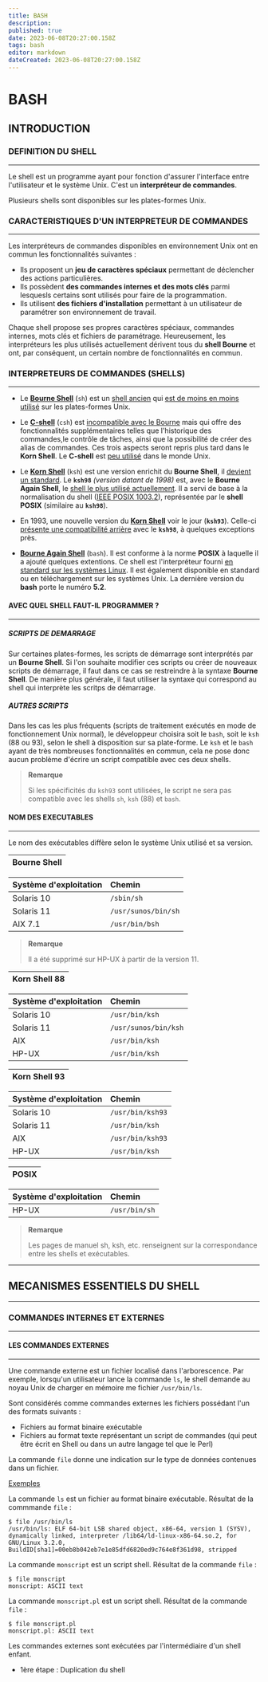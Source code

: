 ```yaml
---
title: BASH
description: 
published: true
date: 2023-06-08T20:27:00.158Z
tags: bash
editor: markdown
dateCreated: 2023-06-08T20:27:00.158Z
---
```


# BASH

## INTRODUCTION

### DEFINITION DU SHELL
---

Le shell est un programme ayant pour fonction d'assurer l'interface entre l'utilisateur et le système Unix. C'est un **interpréteur de commandes**.

Plusieurs shells sont disponibles sur les plates-formes Unix.

### CARACTERISTIQUES D'UN INTERPRETEUR DE COMMANDES
---

Les interpréteurs de commandes disponibles en environnement Unix ont en commun les fonctionnalités suivantes :

- Ils proposent un **jeu de caractères spéciaux** permettant de déclencher des actions particulières.
- Ils possèdent **des commandes internes et des mots clés** parmi lesquesls certains sont utilisés pour faire de la programmation.
- Ils utilisent **des fichiers d'installation** permettant à un utilisateur de paramétrer son environnement de travail.

Chaque shell propose ses propres caractères spéciaux, commandes internes, mots clés et fichiers de paramétrage. Heureusement, les interpréteurs les plus utilisés actuellement dérivent tous du **shell Bourne** et ont, par conséquent, un certain nombre de fonctionnalités en commun.

### INTERPRETEURS DE COMMANDES (SHELLS)
---

- Le [**Bourne Shell**](https://fr.wikipedia.org/wiki/Bourne_shell) (`sh`) est un <u>shell ancien</u> qui <u>est de moins en moins utilisé</u> sur les plates-formes Unix.
  
- Le [**C-shell**](https://fr.wikipedia.org/wiki/C_shell) (`csh`) est <u>incompatible avec le Bourne</u> mais qui offre des fonctionnalités supplémentaires telles que l'historique des commandes,le contrôle de tâches, ainsi que la possibilité de créer des alias de commandes. Ces trois aspects seront repris plus tard dans le **Korn Shell**. Le **C-shell** est <u>peu utilisé</u> dans le monde Unix.

- Le [**Korn Shell**](https://fr.wikipedia.org/wiki/Korn_shell) (`ksh`) est une version enrichit du **Bourne Shell**, il <u>devient un standard</u>. Le **`ksh98`** _(version datant de 1998)_ est, avec le **Bourne Again Shell**, le <u>shell le plus utilisé actuellement</u>. Il a servi de base à la normalisation du shell ([IEEE POSIX 1003.2](https://ieeexplore.ieee.org/document/6880751)), représentée par le **shell POSIX** (similaire au **`ksh98`**).

- En 1993, une nouvelle version du [**Korn Shell**](https://fr.wikipedia.org/wiki/Korn_shell) voir le jour (**`ksh93`**). Celle-ci <u>présente une compatibilité arrière</u> avec le **`ksh98`**, à quelques exceptions près.

- [**Bourne Again Shell**](https://fr.wikipedia.org/wiki/Bourne-Again_shell) (`bash`). Il est conforme à la norme **POSIX** à laquelle il a ajouté quelques extentions. Ce shell est l'interpréteur fourni <u>en standard sur les systèmes Linux</u>. Il est également disponible en standard ou en téléchargement sur les systèmes Unix. La dernière version du **bash** porte le numéro **5.2**.


#### AVEC QUEL SHELL FAUT-IL PROGRAMMER ?
---

##### SCRIPTS DE DEMARRAGE

Sur certaines plates-formes, les scripts de démarrage sont interprétés par un **Bourne Shell**. Si l'on souhaite modifier ces scripts ou créer de nouveaux scripts de démarrage, il faut dans ce cas se restreindre à la syntaxe **Bourne Shell**. De manière plus générale, il faut utiliser la syntaxe qui correspond au shell qui interprète les scritps de démarrage.

##### AUTRES SCRIPTS

Dans les cas les plus fréquents (scripts de traitement exécutés en mode de fonctionnement Unix normal), le développeur choisira soit le `bash`, soit le `ksh` (88 ou 93), selon le shell à disposition sur sa plate-forme. Le `ksh` et le `bash` ayant de très nombreuses fonctionnalités en commun, cela ne pose donc aucun problème d'écrire un script compatible avec ces deux shells.

> **Remarque**
> 
> Si les spécificités du `ksh93` sont utilisées, le script ne sera pas compatible avec les shells `sh`, `ksh` (88) et `bash`.


#### NOM DES EXECUTABLES
---

Le nom des exécutables diffère selon le système Unix utilisé et sa version.

|**Bourne Shell**|
|:---------------|

|Système d'exploitation|Chemin|
|:---------------------|:-----|
|Solaris 10|`/sbin/sh`|
|Solaris 11|`/usr/sunos/bin/sh`|
|AIX 7.1|`/usr/bin/bsh`|

> **Remarque**
>
> Il a été supprimé sur HP-UX à partir de la version 11.


|**Korn Shell 88**|
|:----------------|

|Système d'exploitation|Chemin|
|:---------------------|:-----|
|Solaris 10|`/usr/bin/ksh`|
|Solaris 11|`/usr/sunos/bin/ksh`|
|AIX|`/usr/bin/ksh`|
|HP-UX|`/usr/bin/ksh`|


|**Korn Shell 93**|
|:----------------|

|Système d'exploitation|Chemin|
|:---------------------|:-----|
|Solaris 10|`/usr/bin/ksh93`|
|Solaris 11|`/usr/bin/ksh`|
|AIX|`/usr/bin/ksh93`|
|HP-UX|`/usr/bin/ksh`|


|**POSIX**|
|:----------------|

|Système d'exploitation|Chemin|
|:---------------------|:-----|
|HP-UX|`/usr/bin/sh`|


> **Remarque**
>
> Les pages de manuel sh, ksh, etc. renseignent sur la correspondance entre les shells et exécutables.

---

## MECANISMES ESSENTIELS DU SHELL
---

### COMMANDES INTERNES ET EXTERNES
---

#### LES COMMANDES EXTERNES
---

Une commande externe est un fichier localisé dans l'arborescence. Par exemple, lorsqu'un utilisateur lance la commande `ls`, le shell demande au noyau Unix de charger en mémoire me fichier `/usr/bin/ls`.

Sont considérés comme commandes externes les fichiers possédant l'un des formats suivants :

- Fichiers au format binaire exécutable
- Fichiers au format texte représentant un script de commandes (qui peut être écrit en Shell ou dans un autre langage tel que le Perl)

La commande `file` donne une indication sur le type de données contenues dans un fichier.

<u>Exemples</u>

La commande `ls` est un fichier au format binaire exécutable. Résultat de la commmande `file` :

```shell
$ file /usr/bin/ls
/usr/bin/ls: ELF 64-bit LSB shared object, x86-64, version 1 (SYSV), dynamically linked, interpreter /lib64/ld-linux-x86-64.so.2, for GNU/Linux 3.2.0, BuildID[sha1]=00eb8b042eb7e1e85dfd6820ed9c764e8f361d98, stripped
```

La commande `monscript` est un script shell. Résultat de la commande `file` :

```shell
$ file monscript
monscript: ASCII text
```

La commande `monscript.pl` est un script shell. Résultat de la commande `file` :

```shell
$ file monscript.pl
monscript.pl: ASCII text
```

Les commandes externes sont exécutées par l'intermédiaire d'un shell enfant.

- 1ère étape : Duplication du shell

